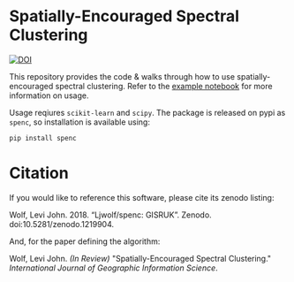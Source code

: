 # Spatially-Encouraged Spectral Clustering
[![DOI](https://zenodo.org/badge/129973633.svg)](https://zenodo.org/badge/latestdoi/129973633)

This repository provides the code & walks through how to use spatially-encouraged spectral clustering. Refer to the [example notebook](https://github.com/ljwolf/spenc/blob/master/example.ipynb) for more information on usage. 

Usage reqiures `scikit-learn` and `scipy`. The package is released on pypi as `spenc`, so installation is available using:

`pip install spenc`

# Citation

If you would like to reference this software, please cite its zenodo listing: 

Wolf, Levi John. 2018. “Ljwolf/spenc: GISRUK”. Zenodo. doi:10.5281/zenodo.1219904.

And, for the paper defining the algorithm:

Wolf, Levi John. *(In Review)* "Spatially-Encouraged Spectral Clustering." *International Journal of Geographic Information Science*. 
